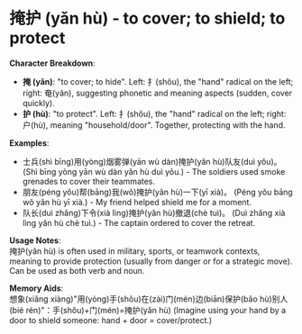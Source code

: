 # **掩护 (yǎn hù) - to cover; to shield; to protect**

**Character Breakdown**:  
- **掩 (yǎn)**: "to cover; to hide". Left: 扌(shǒu), the "hand" radical on the left; right: 奄(yǎn), suggesting phonetic and meaning aspects (sudden, cover quickly).  
- **护 (hù)**: "to protect". Left: 扌(shǒu), the "hand" radical on the left; right: 户(hù), meaning "household/door". Together, protecting with the hand.

**Examples**:  
- 士兵(shì bīng)用(yòng)烟雾弹(yān wù dàn)掩护(yǎn hù)队友(duì yǒu)。 (Shì bīng yòng yān wù dàn yǎn hù duì yǒu.) - The soldiers used smoke grenades to cover their teammates.  
- 朋友(péng yǒu)帮(bāng)我(wǒ)掩护(yǎn hù)一下(yī xià)。 (Péng yǒu bāng wǒ yǎn hù yī xià.) - My friend helped shield me for a moment.  
- 队长(duì zhǎng)下令(xià lìng)掩护(yǎn hù)撤退(chè tuì)。 (Duì zhǎng xià lìng yǎn hù chè tuì.) - The captain ordered to cover the retreat.

**Usage Notes**:  
掩护(yǎn hù) is often used in military, sports, or teamwork contexts, meaning to provide protection (usually from danger or for a strategic move). Can be used as both verb and noun.

**Memory Aids**:  
想象(xiǎng xiàng)"用(yòng)手(shǒu)在(zài)门(mén)边(biān)保护(bǎo hù)别人(bié rén)"：手(shǒu)+门(mén)=掩护(yǎn hù) (Imagine using your hand by a door to shield someone: hand + door = cover/protect.)